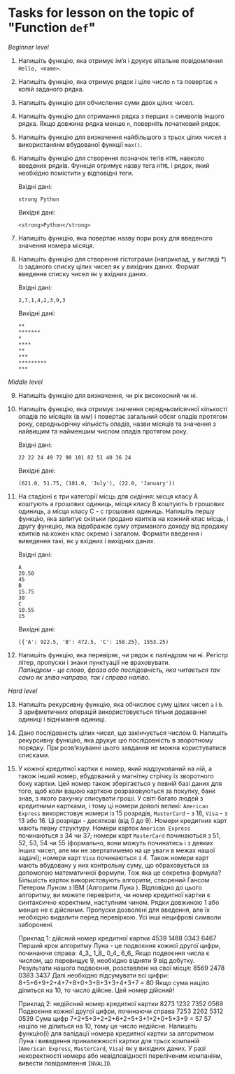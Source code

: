 # Tasks for lesson on the topic of "Function `def`"

*Beginner level*
1. Напишіть функцію, яка отримує ім’я і друкує вітальне повідомлення `Hello, <name>`.
2. Напишіть функцію, яка отримує рядок і ціле число `n` та повертає `n` копій заданого рядка.
3. Напишіть функцію для обчислення суми двох цілих чисел.
4. Напишіть функцію для отримання рядка з перших `n` символів іншого рядка. Якщо довжина рядка менше `n`, поверніть початковий рядок.
5. Напишіть функцію для визначення найбільшого з трьох цілих чисел з використанянм вбудованої функції `max()`.
6. Напишіть функцію для створення позначок тегів `HTML` навколо введених рядків. Функція отримує назву тега `HTML` і рядок, який необхідно помістити у відповідні теги.

    Вхідні дані:
    ```
    strong Python
    ```
    Вихідні дані:
    ```
    <strong>Python</strong>
    ```

7. Напишіть функцію, яка повертає назву пори року для введеного значення номера місяця.

8. Напишіть функцію для створення гістограми (наприклад, у вигляді *) із заданого списку цілих чисел як у вихідних даних. Формат введення списку чисел як у вхідних даних.

    Вхідні дані:
    ```
    2,7,1,4,2,3,9,3
    ```
    Вихідні дані:
    ```
    **
    *******
    *
    ****
    **
    ***
    *********
    ***
    ```

*Middle level*

9. Напишіть функцію для визначення, чи рік високосний чи ні.

10. Напишіть функцію, яка отримує значення середньомісячної кількості опадів по місяцях (в мм) і повертає загальний обсяг опадів протягом року, середньорічну кількість опадів, назви місяців та значення з найвищим та найменшим числом опадів протягом року.

    Вхідні дані:
    ```
    22 22 24 49 72 98 101 82 51 40 36 24
    ```
    Вихідні дані:
    ```
    (621.0, 51.75, (101.0, 'July'), (22.0, 'January'))
    ```

11. На стадіоні є три категорії місць для сидіння: місця класу A коштують a грошових одиниць, місця класу B коштують b грошових одиниць, а місця класу C - c грошових одиниць. Напишіть першу функцію, яка запитує скільки продано квитків на кожний клас місць, і другу функцію, яка відображає суму отриманого доходу від продажу квитків на кожен клас окремо і загалом. Формати введення і виведення такі, як у вхідних і вихідних даних.

    Вхідні дані:
    ```
    A
    20.50
    45
    B
    15.75
    30
    C
    10.55
    15
    ```
    Вихідні дані:
    ```
    ({'A': 922.5, 'B': 472.5, 'C': 158.25}, 1553.25)
    ```

12. Напишіть функцію, яка перевіряє, чи рядок є паліндром чи ні. Регістр літер, пропуски і знаки пунктуації не враховувати.  
*Паліндром - це слово, фраза або послідовність, яка читається так само як зліва направо, так і справа наліво.*

*Hard level*

13. Напишіть рекурсивну функцію, яка обчислює суму цілих чисел `a` і `b`. З арифметичних операцій використовується тільки додавання одиниці і віднімання одиниці.

14. Дано послідовність цілих чисел, що закінчується числом 0. Напишіть рекурсивну функцію, яка друкує цю послідовність в зворотному порядку. При розв’язуванні цього завдання не можна користуватися списками.

15. У кожної кредитної картки є номер, який надрукований на ній, а також інший номер, вбудований у магнітну стрічку із зворотного боку картки. Цей номер також зберігається у певній базі даних для того, щоб коли вашою карткою розраховуються за покупку, банк знав, з якого рахунку cписувати гроші. У світі багато людей з кредитними картками, і тому ці номери доволі великі: `American Express` використовує номери із 15 розрядів, `MasterCard` - з 16, `Visa` - з 13 або 16. Ці розряди - десяткові (від 0 до 9). Номери кредитних карт мають певну структуру. Номери карток `American Express` починаються з 34 чи 37; номери карт `MasterCard` починаються з 51, 52, 53, 54 чи 55 (формально, вони можуть починатись і з деяких інших чисел, але ми не звертатимемо на це уваги в межах нашої задачі); номери карт `Visa` починаються з 4. Також номери карт мають вбудовану у них контрольну суму, що обраховується за допомогою математичної формули. Тож яка це секретна формула? Більшість карток використовують алгоритм, створений Гансом Петером Луном з IBM (Алгоритм Луна ). Відповідно до цього алгоритму, ви можете перевірити, чи номер кредитної картки є синтаксично коректним, наступним чином. Рядки довжиною 1 або менше не є дійсними. Пропуски дозволені для введення, але їх необхідно видалити перед перевіркою. Усі інші нецифрові символи заборонені.

    Приклад 1: дійсний номер кредитної картки
    4539 1488 0343 6467
    Перший крок алгоритму Луна - це подвоєння кожної другої цифри, починаючи справа:
    4_3_ 1_8_ 0_4_ 6_6_
    Якщо подвоєння числа є числом, що перевищує 9, необхідно відняти 9 від добутку.
    Результати нашого подвоєння, розставлені на свої місця:
    8569 2478 0383 3437
    Далі необхідно підсумувати всі цифри:
    8+5+6+9+2+4+7+8+0+3+8+3+3+4+3+7 = 80
    Якщо сума націло ділиться на 10, то число дійсне. Цей номер дійсний!  


      


    Приклад 2: недійсний номер кредитної картки
    8273 1232 7352 0569
    Подвоєння кожної другої цифри, починаючи справа
    7253 2262 5312 0539
    Сума цифр
    7+2+5+3+2+2+6+2+5+3+1+2+0+5+3+9 = 57
    57 націло не ділиться на 10, тому це число недійсне.
Напишіть функцію(ї) для валідації номера кредитної картки за алгоритмом Луна і виведення приналежності картки для трьох компаній (`American Express`, `MasterCard`, `Visa`) як у вихідних даних. У разі некоректності номера або невідповідності переліченим компаніям, вивести повідомлення `INVALID`.